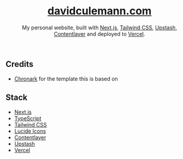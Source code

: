 <div align="center">
    <a href="https://davidculemann.com"><h1 align="center">davidculemann.com</h1></a>

My personal website, built with [Next.js](https://nextjs.org/), [Tailwind CSS](https://tailwindcss.com/), [Upstash](https://upstash.com?ref=davidculemann.com), [Contentlayer](https://www.contentlayer.dev/) and deployed to [Vercel](https://vercel.com/).

</div>

<br/>

## Credits

- [Chronark](https://github.com/chronark) for the template this is based on

## Stack

- [Next.js](https://nextjs.org/)
- [TypeScript](https://www.typescriptlang.org/)
- [Tailwind CSS](https://tailwindcss.com/)
- [Lucide Icons](https://lucide.dev/)
- [Contentlayer](https://www.contentlayer.dev/)
- [Upstash](https://upstash.com)
- [Vercel](https://vercel.com/)
